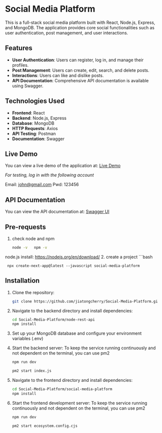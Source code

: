 # Social Media Platform

This is a full-stack social media platform built with React, Node.js, Express, and MongoDB.
The application provides core social functionalities such as user authentication, post management, and user interactions.

## Features

- **User Authentication**: Users can register, log in, and manage their profiles.
- **Post Management**: Users can create, edit, search, and delete posts.
- **Interactions**: Users can like and dislike posts.
- **API Documentation**: Comprehensive API documentation is available using Swagger.

## Technologies Used

- **Frontend**: React
- **Backend**: Node.js, Express
- **Database**: MongoDB
- **HTTP Requests**: Axios
- **API Testing**: Postman
- **Documentation**: Swagger

## Live Demo

  You can view a live demo of the application at: [Live Demo](http://47.236.113.174:5173/)
  
  *For testing, log in with the following account*
  
  Email: john@gmail.com
  Pwd: 123456

## API Documentation

   You can view the API documentation at: [Swagger UI](http://47.236.113.174:8800/api-docs)

## Pre-requests
  1. check node and npm
     ```bash
     node -v   npm -v
  node.js install: https://nodejs.org/en/download/
  2. create a project
     ```bash
     
     npx create-next-app@latest --javascript social-media-platform
   
      
## Installation

1. Clone the repository:

   ```bash
   git clone https://github.com/jiatongcherry/Social-Media-Platform.git

2. Navigate to the backend directory and install dependencies:

   ```bash
   cd Social-Media-Platform/node-rest-api
   npm install

3. Set up your MongoDB database and configure your environment variables (.env)

4. Start the backend server:
   To keep the service running continuously and not dependent on the terminal, you can use pm2
   
   ```bash
   npm run dev
   
   pm2 start index.js

5. Navigate to the frontend directory and install dependencies:
   
   ```bash
   cd Social-Media-Platform/social-media-platform
   npm install

6. Start the frontend development server:
   To keep the service running continuously and not dependent on the terminal, you can use pm2
   
   ```bash
   npm run dev
   
   pm2 start ecosystem.config.cjs
